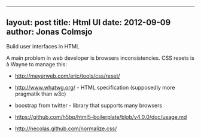 
---
layout: post
title: Html UI
date: 2012-09-09
author: Jonas Colmsjo
---

Build user interfaces in HTML





A main problem in web developer is browsers inconsistencies. CSS resets is à Wayne to manage this:
* http://meyerweb.com/eric/tools/css/reset/

* http://www.whatwg.org/ - HTML specification (supposedly more pragmatik than w3c)
* boostrap from twitter - library that supports many browsers

* https://github.com/h5bp/html5-boilerplate/blob/v4.0.0/doc/usage.md

* http://necolas.github.com/normalize.css/
